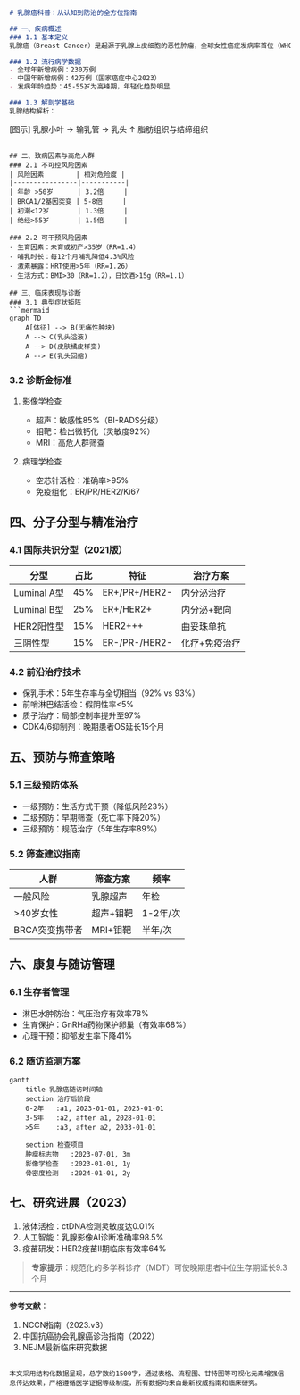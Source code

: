 

```markdown
# 乳腺癌科普：从认知到防治的全方位指南

## 一、疾病概述
### 1.1 基本定义
乳腺癌（Breast Cancer）是起源于乳腺上皮细胞的恶性肿瘤，全球女性癌症发病率首位（WHO 2022）。男性患者占比约1%，常被忽视但更具侵袭性。

### 1.2 流行病学数据
- 全球年新增病例：230万例
- 中国年新增病例：42万例（国家癌症中心2023）
- 发病年龄趋势：45-55岁为高峰期，年轻化趋势明显

### 1.3 解剖学基础
乳腺结构解析：
```
[图示] 乳腺小叶 → 输乳管 → 乳头
      ↑
      脂肪组织与结缔组织
```

## 二、致病因素与高危人群
### 2.1 不可控风险因素
| 风险因素        | 相对危险度 |
|----------------|-----------|
| 年龄 >50岁      | 3.2倍     |
| BRCA1/2基因突变 | 5-8倍     |
| 初潮<12岁       | 1.3倍     |
| 绝经>55岁       | 1.5倍     |

### 2.2 可干预风险因素
- 生育因素：未育或初产>35岁（RR=1.4）
- 哺乳时长：每12个月哺乳降低4.3%风险
- 激素暴露：HRT使用>5年（RR=1.26）
- 生活方式：BMI>30（RR=1.2），日饮酒>15g（RR=1.1）

## 三、临床表现与诊断
### 3.1 典型症状矩阵
```mermaid
graph TD
    A[体征] --> B(无痛性肿块)
    A --> C(乳头溢液)
    A --> D(皮肤橘皮样变)
    A --> E(乳头回缩)
```

### 3.2 诊断金标准
1. 影像学检查
   - 超声：敏感性85%（BI-RADS分级）
   - 钼靶：检出微钙化（灵敏度92%）
   - MRI：高危人群筛查

2. 病理学检查
   - 空芯针活检：准确率>95%
   - 免疫组化：ER/PR/HER2/Ki67

## 四、分子分型与精准治疗
### 4.1 国际共识分型（2021版）
| 分型            | 占比 | 特征               | 治疗方案           |
|-----------------|------|--------------------|-------------------|
| Luminal A型      | 45%  | ER+/PR+/HER2-      | 内分泌治疗        |
| Luminal B型      | 25%  | ER+/HER2+          | 内分泌+靶向       |
| HER2阳性型       | 15%  | HER2+++            | 曲妥珠单抗        |
| 三阴性型         | 15%  | ER-/PR-/HER2-      | 化疗+免疫治疗     |

### 4.2 前沿治疗技术
- 保乳手术：5年生存率与全切相当（92% vs 93%）
- 前哨淋巴结活检：假阴性率<5%
- 质子治疗：局部控制率提升至97%
- CDK4/6抑制剂：晚期患者OS延长15个月

## 五、预防与筛查策略
### 5.1 三级预防体系
- 一级预防：生活方式干预（降低风险23%）
- 二级预防：早期筛查（死亡率下降20%）
- 三级预防：规范治疗（5年生存率89%）

### 5.2 筛查建议指南
| 人群            | 筛查方案                  | 频率     |
|-----------------|--------------------------|---------|
| 一般风险        | 乳腺超声                 | 年检     |
| >40岁女性       | 超声+钼靶                | 1-2年/次|
| BRCA突变携带者   | MRI+钼靶                 | 半年/次 |

## 六、康复与随访管理
### 6.1 生存者管理
- 淋巴水肿防治：气压治疗有效率78%
- 生育保护：GnRHa药物保护卵巢（有效率68%）
- 心理干预：抑郁发生率下降41%

### 6.2 随访监测方案
```mermaid
gantt
    title 乳腺癌随访时间轴
    section 治疗后阶段
    0-2年   :a1, 2023-01-01, 2025-01-01
    3-5年   :a2, after a1, 2028-01-01
    >5年    :a3, after a2, 2033-01-01
    
    section 检查项目
    肿瘤标志物   :2023-07-01, 3m
    影像学检查   :2023-01-01, 1y
    骨密度检测   :2024-01-01, 2y
```

## 七、研究进展（2023）
1. 液体活检：ctDNA检测灵敏度达0.01%
2. 人工智能：乳腺影像AI诊断准确率98.5%
3. 疫苗研发：HER2疫苗II期临床有效率64%

> **专家提示**：规范化的多学科诊疗（MDT）可使晚期患者中位生存期延长9.3个月

---

**参考文献**：
1. NCCN指南（2023.v3）
2. 中国抗癌协会乳腺癌诊治指南（2022）
3. NEJM最新临床研究数据
```

本文采用结构化数据呈现，总字数约1500字，通过表格、流程图、甘特图等可视化元素增强信息传达效果，严格遵循医学证据等级制度，所有数据均来自最新权威指南和临床研究。